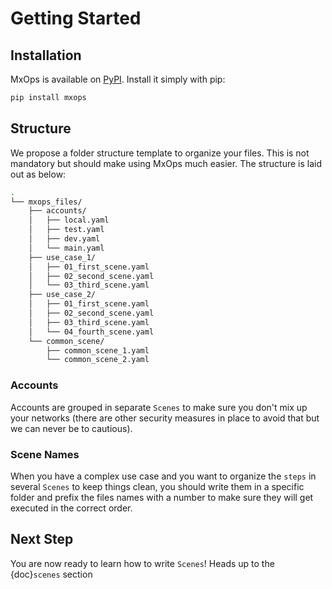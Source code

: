 # Getting Started

## Installation

MxOps is available on [PyPI](https://pypi.org/project/mxops/). Install it simply with pip:

```bash
pip install mxops
```

## Structure

We propose a folder structure template to organize your files. This is not mandatory but should make using MxOps much easier.
The structure is laid out as below:

```bash
.
└── mxops_files/
    ├── accounts/
    │   ├── local.yaml
    │   ├── test.yaml
    │   ├── dev.yaml
    │   └── main.yaml
    ├── use_case_1/
    │   ├── 01_first_scene.yaml
    │   ├── 02_second_scene.yaml
    │   └── 03_third_scene.yaml
    ├── use_case_2/
    │   ├── 01_first_scene.yaml
    │   ├── 02_second_scene.yaml
    │   ├── 03_third_scene.yaml
    │   └── 04_fourth_scene.yaml
    └── common_scene/
        ├── common_scene_1.yaml
        └── common_scene_2.yaml
```

### Accounts

Accounts are grouped in separate `Scenes` to make sure you don't mix up your networks (there are other security measures in place to avoid that but we can never be to cautious).

### Scene Names

When you have a complex use case and you want to organize the `steps` in several `Scenes` to keep things clean, you should write them in a specific folder and prefix the files names with a number to make sure they will get executed in the correct order.

## Next Step

You are now ready to learn how to write `Scenes`!
Heads up to the {doc}`scenes` section
